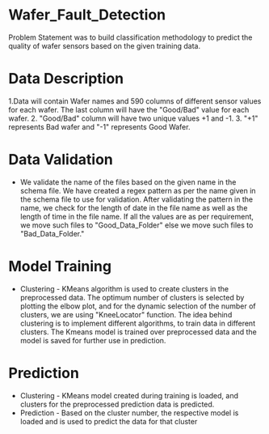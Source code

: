 # Wafer_Fault_Detection
 Problem Statement was to build classification methodology to predict the quality of wafer sensors based on the given training data.
 
# Data Description
1.Data will contain Wafer names and 590 columns of different sensor values for each wafer. The last column will have the "Good/Bad" value for each wafer.
2. "Good/Bad" column will have two unique values +1 and -1.
3. "+1" represents Bad wafer and  "-1" represents Good Wafer.

# Data Validation
- We validate the name of the files based on the given name in the schema file. We have created a regex pattern as per the name given in the schema file to use for validation. After validating the pattern in the name, we check for the length of date in the file name as well as the length of time in the file name. If all the values are as per requirement, we move such files to "Good_Data_Folder" else we move such files to "Bad_Data_Folder."

# Model Training 
- Clustering - KMeans algorithm is used to create clusters in the preprocessed data. The optimum number of clusters is selected by plotting the elbow plot, and for the 
dynamic selection of the number of clusters, we are using "KneeLocator" function. The idea behind clustering is to implement different algorithms, to train data in 
different clusters. The Kmeans model is trained over preprocessed data and the model is saved for further use in prediction.

# Prediction 

-  Clustering - KMeans model created during training is loaded, and clusters for the preprocessed prediction data is predicted.
-  Prediction - Based on the cluster number, the respective model is loaded and is used to predict the data for that cluster









